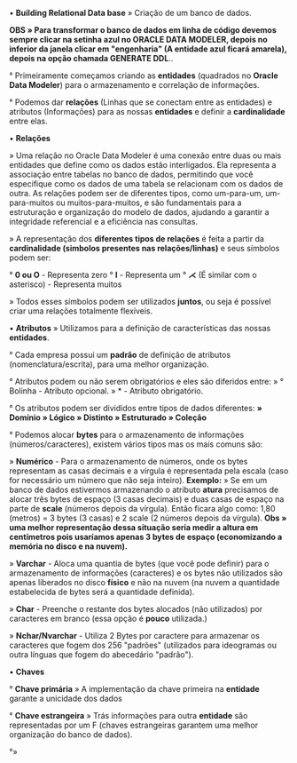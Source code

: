 • **Building Relational Data base**
» Criação de um banco de dados.

**OBS » Para transformar o banco de dados em linha de código devemos sempre clicar na setinha azul no ORACLE DATA MODELER, depois no inferior da janela clicar em "engenharia" (A entidade azul ficará amarela), depois na opção chamada GENERATE DDL**..

° Primeiramente começamos criando as **entidades** (quadrados no **Oracle Data Modeler**) para o armazenamento e correlação de informações.

° Podemos dar **relações** (Linhas que se conectam entre as entidades) e atributos (Informações) para as nossas **entidades** e definir a **cardinalidade** entre elas.

• **Relações** 

» Uma relação no Oracle Data Modeler é uma conexão entre duas ou mais entidades que define como os dados estão interligados. Ela representa a associação entre tabelas no banco de dados, permitindo que você especifique como os dados de uma tabela se relacionam com os dados de outra. As relações podem ser de diferentes tipos, como um-para-um, um-para-muitos ou muitos-para-muitos, e são fundamentais para a estruturação e organização do modelo de dados, ajudando a garantir a integridade referencial e a eficiência nas consultas.

» A representação dos **diferentes tipos de relações** é feita a partir da **cardinalidade (simbolos presentes nas relações/linhas)** e seus símbolos podem ser:

° **0 ou O** - Representa zero
° **I** - Representa um
° **⋌** (É similar com o asterisco) - Representa muitos

» Todos esses símbolos podem ser utilizados **juntos**, ou seja é possível criar uma relações totalmente flexíveis.

• **Atributos**
» Utilizamos para a definição de características das nossas **entidades**.

° Cada empresa possui um **padrão** de definição de atributos (nomenclatura/escrita), para uma melhor organização.

° Atributos podem ou não serem obrigatórios e eles são diferidos entre:
» ° Bolinha - Atributo opcional.
» * - Atributo obrigatório. 

° Os atributos podem ser divididos entre tipos de dados diferentes:
**» Domínio
» Lógico
» Distinto
» Estruturado
» Coleção**

° Podemos alocar **bytes** para o armazenamento de informações (números/caracteres), existem vários tipos mas os mais comuns são:

» **Numérico** -  Para o armazenamento de números, onde os bytes representam as casas decimais e a vírgula é representada pela escala (caso for necessário um número que não seja inteiro).
**Exemplo:**
» Se em um banco de dados estivermos armazenando o atributo **atura** precisamos de alocar três bytes de espaço (3 casas decimais) e duas casas de espaço na parte de **scale** (números depois da vírgula). Então ficara algo como: 1,80 (metros) = 3 bytes (3 casas) e 2 scale (2 números depois da vírgula). **Obs » uma melhor representação dessa situação seria medir a altura em centímetros pois usaríamos apenas 3 bytes de espaço (economizando a memória no disco e na nuvem).**

» **Varchar** - Aloca uma quantia de bytes (que você pode definir) para o armazenamento de informações (caracteres) e os bytes não utilizados são apenas liberados no disco **físico** e não na nuvem (na nuvem a quantidade estabelecida de bytes será a quantidade definida).

» **Char** - Preenche o restante dos bytes alocados (não utilizados) por caracteres em branco (essa opção é **pouco** utilizada.)

» **Nchar/Nvarchar** - Utiliza 2 Bytes por caractere para armazenar os caracteres que fogem dos 256 "padrões" (utilizados para ideogramas ou outra línguas que fogem do abecedário "padrão").

• **Chaves**

° **Chave primária**
» A implementação da chave primeira na **entidade** garante a unicidade dos dados 

° **Chave estrangeira**
» Trás informações para outra **entidade** são representadas por um F (chaves estrangeiras garantem uma melhor organização do banco de dados).














°»
